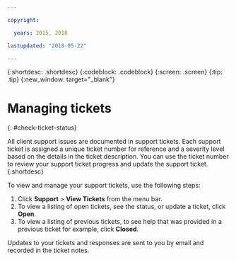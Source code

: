 ```yaml
---

copyright:

  years: 2015, 2018

lastupdated: "2018-05-22"

---
```


{:shortdesc: .shortdesc}
{:codeblock: .codeblock}
{:screen: .screen}
{:tip: .tip}
{:new_window: target="_blank"}


# Managing tickets
{: #check-ticket-status}

All client support issues are documented in support tickets. Each support ticket is assigned a unique ticket number for reference and a severity level based on the details in the ticket description. You can use the ticket number to review your support ticket progress and update the support ticket.
{:shortdesc}

To view and manage your support tickets, use the following steps:
  1. Click **Support** > **View Tickets** from the menu bar.
  2. To view a listing of open tickets, see the status, or update a ticket, click **Open**.
  3. To view a listing of previous tickets, to see help that was provided in a previous ticket for example, click **Closed**.

Updates to your tickets and responses are sent to you by email and recorded in the ticket notes.  
